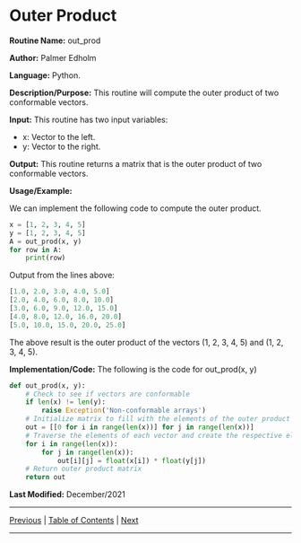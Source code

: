 # Outer Product

**Routine Name:** out_prod

**Author:** Palmer Edholm

**Language:** Python.

**Description/Purpose:** This routine will compute the outer product of two conformable vectors.

**Input:** This routine has two input variables:

* x: Vector to the left.
* y: Vector to the right.

**Output:** This routine returns a matrix that is the outer product of two conformable vectors.

**Usage/Example:**

We can implement the following code to compute the outer product.
```python
x = [1, 2, 3, 4, 5]
y = [1, 2, 3, 4, 5]
A = out_prod(x, y)
for row in A:
    print(row)
```
Output from the lines above:
```python
[1.0, 2.0, 3.0, 4.0, 5.0]
[2.0, 4.0, 6.0, 8.0, 10.0]
[3.0, 6.0, 9.0, 12.0, 15.0]
[4.0, 8.0, 12.0, 16.0, 20.0]
[5.0, 10.0, 15.0, 20.0, 25.0]
```
The above result is the outer product of the vectors (1, 2, 3, 4, 5) and (1, 2, 3, 4, 5).

**Implementation/Code:** The following is the code for out_prod(x, y)
```python
def out_prod(x, y):
    # Check to see if vectors are conformable
    if len(x) != len(y):
        raise Exception('Non-conformable arrays')
    # Initialize matrix to fill with the elements of the outer product of x and y
    out = [[0 for i in range(len(x))] for j in range(len(x))]
    # Traverse the elements of each vector and create the respective element of the outer product
    for i in range(len(x)):
        for j in range(len(x)):
            out[i][j] = float(x[i]) * float(y[j])
    # Return outer product matrix
    return out
```

**Last Modified:** December/2021

<hr>

[Previous](vec_dot_prod.md)
| [Table of Contents](toc/manual_toc.md)
| [Next](vec_mag_l1.md)

<hr>

